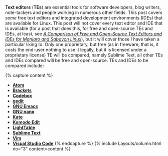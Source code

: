 **Text editors** (**TEs**) are essential tools for software developers, blog writers, note-tackers and people working in numerous other fields. This post covers *some* free text editors and integrated development environments (IDEs) that are available for Linux. This post will not cover every text editor and IDE that is available (for a post that does this, for free and open-source TEs and IDEs, at least, see [*A Comparison of Free and Open-Source Text Editors and IDEs for Manjaro and Sabayon Linux*](/comparison-of-text-editors/)), but it will cover those I have taken a particular liking to. Only one proprietary, but free (as in freeware, that is, it costs the end-user nothing to use it legally, but it is licensed under a proprietary license) TE will be compared, namely Sublime Text, all other TEs and IDEs compared will be free and open-source. TEs and IDEs to be compared include:

{% capture content %}
* [**Atom**](#atom)
* [**Brackets**](#brackets)
* [**Codebox**](#codebox)
* [**gedit**](#gedit)
* [**GNU Emacs**](#gnu-emacs)
* [**GNU nano**](#gnu-nano)
* [**Kate**](#kate)
* [**Komodo Edit**](#komodo-edit)
* [**LightTable**](#lighttable)
* [**Sublime Text**](#sublime-text)
* [**Vim**](#vim)
* [**Visual Studio Code**](#visual-studio-code)
{% endcapture %}
{% include Layouts/column.html no="3" content=content %}
